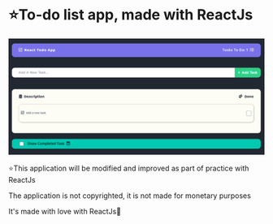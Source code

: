 # ⭐To-do list app, made with ReactJs

![App Preview](./public/preview.PNG)

⭐This application will be modified and improved as part of practice with ReactJs

The application is not copyrighted, it is not made for monetary purposes

It's made with love with ReactJs💙
